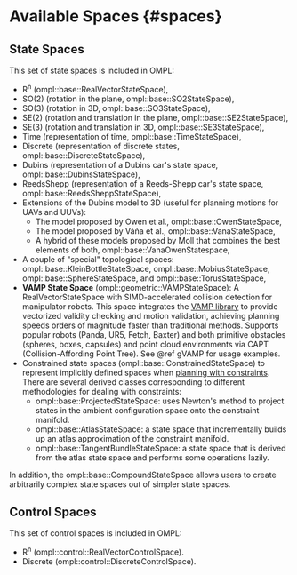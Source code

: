 # Available Spaces {#spaces}

## State Spaces

This set of state spaces is included in OMPL:

- R<sup>n</sup> (ompl::base::RealVectorStateSpace),
- SO(2) (rotation in the plane, ompl::base::SO2StateSpace),
- SO(3) (rotation in 3D, ompl::base::SO3StateSpace),
- SE(2) (rotation and translation in the plane, ompl::base::SE2StateSpace),
- SE(3) (rotation and translation in 3D, ompl::base::SE3StateSpace),
- Time  (representation of time, ompl::base::TimeStateSpace),
- Discrete  (representation of discrete states, ompl::base::DiscreteStateSpace),
- Dubins (representation of a Dubins car's state space, ompl::base::DubinsStateSpace),
- ReedsShepp (representation of a Reeds-Shepp car's state space, ompl::base::ReedsSheppStateSpace),
- Extensions of the Dubins model to 3D (useful for planning motions for UAVs and UUVs):
  - The model proposed by Owen et al., ompl::base::OwenStateSpace,
  - The model proposed by Váňa et al., ompl::base::VanaStateSpace,
  - A hybrid of these models proposed by Moll that combines the best elements of both, ompl::base::VanaOwenStatespace,
- A couple of "special" topological spaces: ompl::base::KleinBottleStateSpace, ompl::base::MobiusStateSpace, ompl::base::SphereStateSpace, and ompl::base::TorusStateSpace,
- **VAMP State Space** (ompl::geometric::VAMPStateSpace): A RealVectorStateSpace with SIMD-accelerated collision detection for manipulator robots. This space integrates the [VAMP library](https://github.com/KavrakiLab/vamp) to provide vectorized validity checking and motion validation, achieving planning speeds orders of magnitude faster than traditional methods. Supports popular robots (Panda, UR5, Fetch, Baxter) and both primitive obstacles (spheres, boxes, capsules) and point cloud environments via CAPT (Collision-Affording Point Tree). See @ref gVAMP for usage examples.
- Constrained state spaces (ompl::base::ConstrainedStateSpace) to represent implicitly defined spaces when [planning with constraints](constrainedPlanning.html). There are several derived classes corresponding to different methodologies for dealing with constraints:
  - ompl::base::ProjectedStateSpace: uses Newton's method to project states in the ambient configuration space onto the constraint manifold.
  - ompl::base::AtlasStateSpace: a state space that incrementally builds up an atlas approximation of the constraint manifold.
  - ompl::base::TangentBundleStateSpace: a state space that is derived from the atlas state space and performs some operations lazily.

In addition, the ompl::base::CompoundStateSpace allows users to create arbitrarily complex state spaces out of simpler state spaces.

## Control Spaces

This set of control spaces is included in OMPL:

- R<sup>n</sup> (ompl::control::RealVectorControlSpace).
- Discrete (ompl::control::DiscreteControlSpace).
